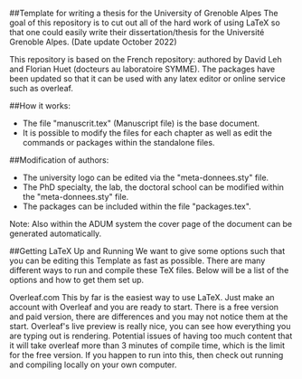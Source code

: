 ##Template for writing a thesis for the University of Grenoble Alpes
The goal of this repository is to cut out all of the hard work of using LaTeX so that one could easily write their dissertation/thesis for the Université Grenoble Alpes. (Date update October 2022) 

This repository is based on the French repository: authored by David Leh and Florian Huet (docteurs au laboratoire SYMME). The packages have been updated so that it can be used with any latex editor or online service such as overleaf.

##How it works:
- The file "manuscrit.tex" (Manuscript file) is the base document.
- It is possible to modify the files for each chapter as well as edit the commands or packages within the standalone files.

##Modification of authors:
- The university logo can be edited via the "meta-donnees.sty" file.
- The PhD specialty, the lab, the doctoral school can be modified within the "meta-donnees.sty" file.
- The packages can be included within the file "packages.tex".

Note: Also within the ADUM system the cover page of the document can be generated automatically.

##Getting LaTeX Up and Running
We want to give some options such that you can be editing this Template as fast as possible. There are many different ways to run and compile these TeX files. Below will be a list of the options and how to get them set up.

Overleaf.com
This by far is the easiest way to use LaTeX. Just make an account with Overleaf and you are ready to start. There is a free version and paid version, there are differences and you may not notice them at the start. Overleaf's live preview is really nice, you can see how everything you are typing out is rendering. Potential issues of having too much content that it will take overleaf more than 3 minutes of compile time, which is the limit for the free version. If you happen to run into this, then check out running and compiling locally on your own computer.

